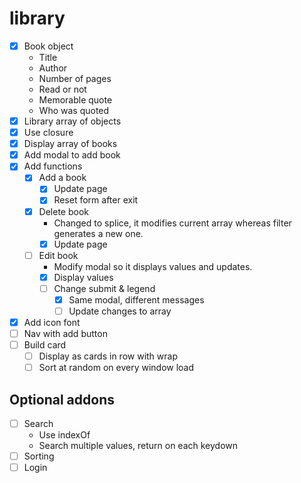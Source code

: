 # library

- [x] Book object
	- Title
	- Author
	- Number of pages
	- Read or not
	- Memorable quote
	- Who was quoted
- [x] Library array of objects
- [x] Use closure
- [x] Display array of books
- [x] Add modal to add book
- [x] Add functions
	- [x] Add a book
		- [x] Update page
		- [x] Reset form after exit
	- [x] Delete book
		- Changed to splice, it modifies current array whereas filter generates a new one.
		- [x] Update page
	- [ ] Edit book
		- Modify modal so it displays values and updates.
		- [x] Display values
		- [ ] Change submit & legend
			- [x] Same modal, different messages
			- [ ] Update changes to array
- [x] Add icon font
- [ ] Nav with add button
- [ ] Build card
	- [ ] Display as cards in row with wrap
	- [ ] Sort at random on every window load

## Optional addons
- [ ] Search
	- Use indexOf
	- Search multiple values, return on each keydown
- [ ] Sorting
- [ ] Login
